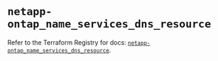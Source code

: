 # `netapp-ontap_name_services_dns_resource`

Refer to the Terraform Registry for docs: [`netapp-ontap_name_services_dns_resource`](https://registry.terraform.io/providers/netapp/netapp-ontap/2.3.0/docs/resources/name_services_dns_resource).

